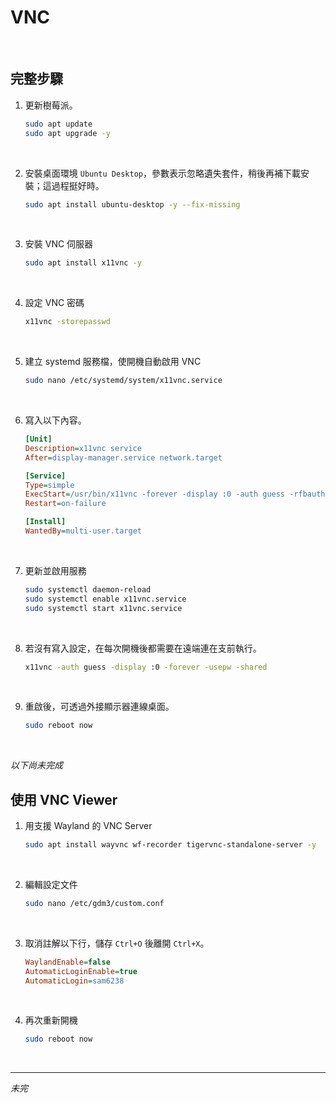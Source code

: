 # VNC

<br>

## 完整步驟

1. 更新樹莓派。

    ```bash
    sudo apt update
    sudo apt upgrade -y
    ```

<br>

2. 安裝桌面環境 `Ubuntu Desktop`，參數表示忽略遺失套件，稍後再補下載安裝；這過程挺好時。

    ```bash
    sudo apt install ubuntu-desktop -y --fix-missing
    ```

<br>

3. 安裝 VNC 伺服器

    ```bash
    sudo apt install x11vnc -y
    ```

<br>

4. 設定 VNC 密碼

    ```bash
    x11vnc -storepasswd
    ```

<br>

5. 建立 systemd 服務檔，使開機自動啟用 VNC

    ```bash
    sudo nano /etc/systemd/system/x11vnc.service
    ```

<br>

6. 寫入以下內容。

    ```ini
    [Unit]
    Description=x11vnc service
    After=display-manager.service network.target

    [Service]
    Type=simple
    ExecStart=/usr/bin/x11vnc -forever -display :0 -auth guess -rfbauth /home/$(whoami)/.vnc/passwd -shared
    Restart=on-failure

    [Install]
    WantedBy=multi-user.target
    ```

<br>

7. 更新並啟用服務

    ```bash
    sudo systemctl daemon-reload
    sudo systemctl enable x11vnc.service
    sudo systemctl start x11vnc.service
    ```

<br>

8. 若沒有寫入設定，在每次開機後都需要在遠端連在支前執行。

    ```bash
    x11vnc -auth guess -display :0 -forever -usepw -shared
    ```

<br>

9. 重啟後，可透過外接顯示器連線桌面。

    ```bash
    sudo reboot now
    ```

<br>

_以下尚未完成_

## 使用 VNC Viewer 

1. 用支援 Wayland 的 VNC Server

    ```bash
    sudo apt install wayvnc wf-recorder tigervnc-standalone-server -y
    ```

<br>

2. 編輯設定文件

    ```bash
    sudo nano /etc/gdm3/custom.conf
    ```

<br>

3. 取消註解以下行，儲存 `Ctrl+O` 後離開 `Ctrl+X`。

    ```ini
    WaylandEnable=false
    AutomaticLoginEnable=true
    AutomaticLogin=sam6238
    ```

<br>

4. 再次重新開機

    ```bash
    sudo reboot now
    ```

<br>

___

_未完_
